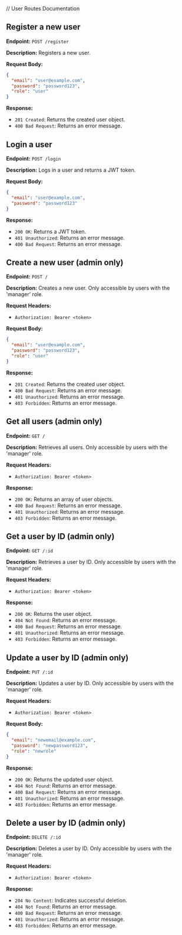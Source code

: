 // User Routes Documentation

## Register a new user
**Endpoint:** `POST /register`

**Description:** Registers a new user.

**Request Body:**
```json
{
  "email": "user@example.com",
  "password": "password123",
  "role": "user"
}
```

**Response:**
- `201 Created`: Returns the created user object.
- `400 Bad Request`: Returns an error message.

## Login a user
**Endpoint:** `POST /login`

**Description:** Logs in a user and returns a JWT token.

**Request Body:**
```json
{
  "email": "user@example.com",
  "password": "password123"
}
```

**Response:**
- `200 OK`: Returns a JWT token.
- `401 Unauthorized`: Returns an error message.
- `400 Bad Request`: Returns an error message.

## Create a new user (admin only)
**Endpoint:** `POST /`

**Description:** Creates a new user. Only accessible by users with the 'manager' role.

**Request Headers:**
- `Authorization: Bearer <token>`

**Request Body:**
```json
{
  "email": "user@example.com",
  "password": "password123",
  "role": "user"
}
```

**Response:**
- `201 Created`: Returns the created user object.
- `400 Bad Request`: Returns an error message.
- `401 Unauthorized`: Returns an error message.
- `403 Forbidden`: Returns an error message.

## Get all users (admin only)
**Endpoint:** `GET /`

**Description:** Retrieves all users. Only accessible by users with the 'manager' role.

**Request Headers:**
- `Authorization: Bearer <token>`

**Response:**
- `200 OK`: Returns an array of user objects.
- `400 Bad Request`: Returns an error message.
- `401 Unauthorized`: Returns an error message.
- `403 Forbidden`: Returns an error message.

## Get a user by ID (admin only)
**Endpoint:** `GET /:id`

**Description:** Retrieves a user by ID. Only accessible by users with the 'manager' role.

**Request Headers:**
- `Authorization: Bearer <token>`

**Response:**
- `200 OK`: Returns the user object.
- `404 Not Found`: Returns an error message.
- `400 Bad Request`: Returns an error message.
- `401 Unauthorized`: Returns an error message.
- `403 Forbidden`: Returns an error message.

## Update a user by ID (admin only)
**Endpoint:** `PUT /:id`

**Description:** Updates a user by ID. Only accessible by users with the 'manager' role.

**Request Headers:**
- `Authorization: Bearer <token>`

**Request Body:**
```json
{
  "email": "newemail@example.com",
  "password": "newpassword123",
  "role": "newrole"
}
```

**Response:**
- `200 OK`: Returns the updated user object.
- `404 Not Found`: Returns an error message.
- `400 Bad Request`: Returns an error message.
- `401 Unauthorized`: Returns an error message.
- `403 Forbidden`: Returns an error message.

## Delete a user by ID (admin only)
**Endpoint:** `DELETE /:id`

**Description:** Deletes a user by ID. Only accessible by users with the 'manager' role.

**Request Headers:**
- `Authorization: Bearer <token>`

**Response:**
- `204 No Content`: Indicates successful deletion.
- `404 Not Found`: Returns an error message.
- `400 Bad Request`: Returns an error message.
- `401 Unauthorized`: Returns an error message.
- `403 Forbidden`: Returns an error message.
